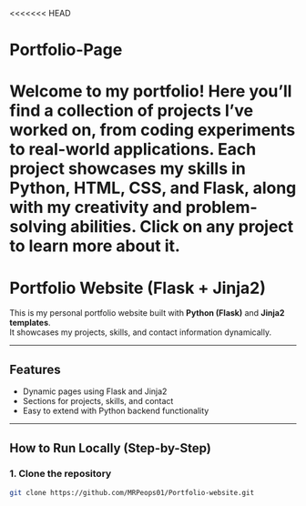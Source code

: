 <<<<<<< HEAD
# Portfolio-Page
Welcome to my portfolio! Here you’ll find a collection of projects I’ve worked on, from coding experiments to real-world applications. Each project showcases my skills in Python, HTML, CSS, and Flask, along with my creativity and problem-solving abilities. Click on any project to learn more about it.
=======
# Portfolio Website (Flask + Jinja2)

This is my personal portfolio website built with **Python (Flask)** and **Jinja2 templates**.  
It showcases my projects, skills, and contact information dynamically.

---

## Features

- Dynamic pages using Flask and Jinja2
- Sections for projects, skills, and contact
- Easy to extend with Python backend functionality

---

## How to Run Locally (Step-by-Step)

### 1. Clone the repository

```bash
git clone https://github.com/MRPeops01/Portfolio-website.git

